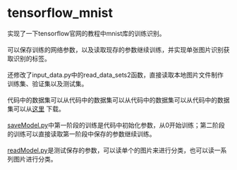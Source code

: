 # tensorflow_mnist
实现了一下tensorflow官网的教程中mnist库的训练识别。
<br><br>可以保存训练的网络参数，以及读取现存的参数继续训练，并实现单张图片识别获取识别的标签。
<br><br>还修改了input_data.py中的read_data_sets2函数，直接读取本地图片文件制作训练集、验证集以及测试集。
<br><br>代码中的数据集可以从代码中的数据集可以从代码中的数据集可以从代码中的数据集可以从[这里](http://pan.baidu.com/s/1ctbTTG) 下载。
<br><br>[saveModel.py](https://github.com/FurryZhang/tensorflow_mnist/saveModel.py)中第一阶段的训练是代码中初始化参数，从0开始训练；第二阶段的训练可以直接读取第一阶段中保存的参数继续训练。
<br><br>[readModel.py](https://github.com/FurryZhang/tensorflow_mnist/blob/master/readModel.py)是测试保存的参数，可以读单个的图片来进行分类，也可以读一系列图片进行分类。
